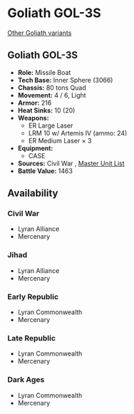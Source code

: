 # Goliath GOL-3S 

[Other Goliath variants](../goliath.md) 

## Goliath GOL-3S 

- **Role:** Missile Boat 
- **Tech Base:** Inner Sphere (3066) 
- **Chassis:** 80 tons Quad 
- **Movement:** 4 / 6, Light 
- **Armor:** 216 
- **Heat Sinks:** 10 (20) 
- **Weapons:** 
  - ER Large Laser 
  - LRM 10 w/ Artemis IV (ammo: 24) 
  - ER Medium Laser × 3 
- **Equipment:** 
  - CASE 
- **Sources:** Civil War , [Master Unit List](http://masterunitlist.info/Unit/Details/1233/goliath-gol-3s) 
- **Battle Value:** 1463 

## Availability 

### Civil War 

- Lyran Alliance 
- Mercenary 

### Jihad 

- Lyran Alliance 
- Mercenary 

### Early Republic 

- Lyran Commonwealth 
- Mercenary 

### Late Republic 

- Lyran Commonwealth 
- Mercenary 

### Dark Ages 

- Lyran Commonwealth 
- Mercenary 

